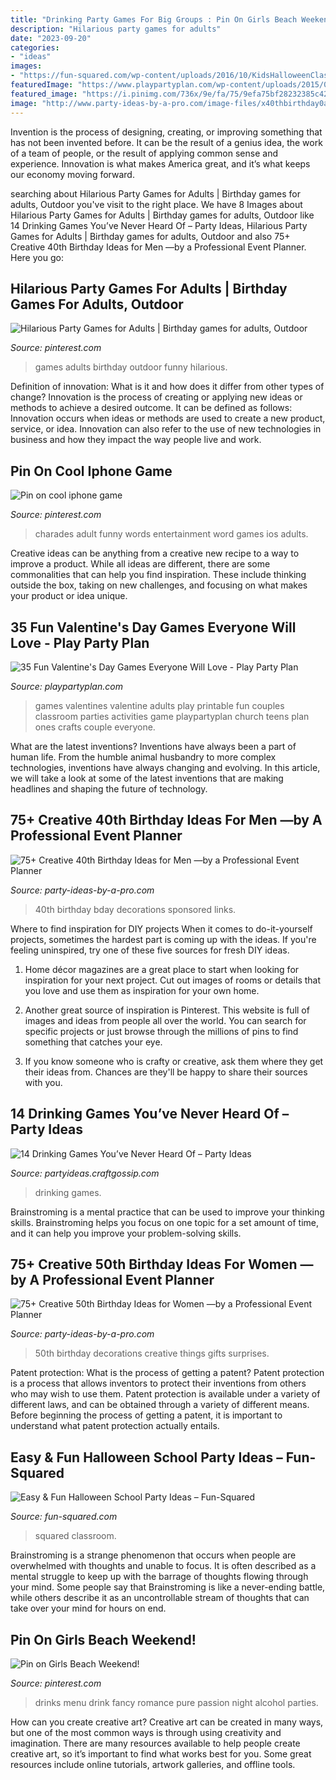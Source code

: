 ```yaml
---
title: "Drinking Party Games For Big Groups : Pin On Girls Beach Weekend!"
description: "Hilarious party games for adults"
date: "2023-09-20"
categories:
- "ideas"
images:
- "https://fun-squared.com/wp-content/uploads/2016/10/KidsHalloweenClassPartyIdeas.jpg"
featuredImage: "https://www.playpartyplan.com/wp-content/uploads/2015/02/Printable-Valentines-Day-Games-01.png"
featured_image: "https://i.pinimg.com/736x/9e/fa/75/9efa75bf28232385c425c0287fe43501.jpg"
image: "http://www.party-ideas-by-a-pro.com/image-files/x40thbirthday0a.jpg.pagespeed.ic.0F5cNPbQ82.jpg"
---
```



Invention is the process of designing, creating, or improving something that has not been invented before. It can be the result of a genius idea, the work of a team of people, or the result of applying common sense and experience. Innovation is what makes America great, and it’s what keeps our economy moving forward.

	

		
searching about Hilarious Party Games for Adults | Birthday games for adults, Outdoor you've visit to the right place. We have 8 Images about Hilarious Party Games for Adults | Birthday games for adults, Outdoor like 14 Drinking Games You’ve Never Heard Of – Party Ideas, Hilarious Party Games for Adults | Birthday games for adults, Outdoor and also 75+ Creative 40th Birthday Ideas for Men —by a Professional Event Planner. Here you go:
		
    
## Hilarious Party Games For Adults | Birthday Games For Adults, Outdoor

<img loading=lazy src="https://i.pinimg.com/736x/a7/69/b8/a769b80cd7ae2eab495e57e50913dad3.jpg" onerror="this.onerror=null;this.src='https://tse2.mm.bing.net/th?id=OIP.is9g9Sz0vsNjPV4LEvNAwgHaSS&amp;pid=15.1';" alt="Hilarious Party Games for Adults | Birthday games for adults, Outdoor">

_Source: pinterest.com_

>games adults birthday outdoor funny hilarious. 

	

Definition of innovation: What is it and how does it differ from other types of change?
Innovation is the process of creating or applying new ideas or methods to achieve a desired outcome. It can be defined as follows: 
Innovation occurs when ideas or methods are used to create a new product, service, or idea. Innovation can also refer to the use of new technologies in business and how they impact the way people live and work.

    
## Pin On Cool Iphone Game

<img loading=lazy src="https://i.pinimg.com/736x/9e/fa/75/9efa75bf28232385c425c0287fe43501.jpg" onerror="this.onerror=null;this.src='https://tse2.mm.bing.net/th?id=OIP.cDjRFSPtdfk9dTHz8KUSXQHaNJ&amp;pid=15.1';" alt="Pin on cool iphone game">

_Source: pinterest.com_

>charades adult funny words entertainment word games ios adults. 

	

Creative ideas can be anything from a creative new recipe to a way to improve a product. While all ideas are different, there are some commonalities that can help you find inspiration. These include thinking outside the box, taking on new challenges, and focusing on what makes your product or idea unique.

    
## 35 Fun Valentine&#039;s Day Games Everyone Will Love - Play Party Plan

<img loading=lazy src="https://www.playpartyplan.com/wp-content/uploads/2015/02/Printable-Valentines-Day-Games-01.png" onerror="this.onerror=null;this.src='https://tse1.mm.bing.net/th?id=OIP.vqkS0AfnWeJwPhyk2E-stQHaLg&amp;pid=15.1';" alt="35 Fun Valentine&#039;s Day Games Everyone Will Love - Play Party Plan">

_Source: playpartyplan.com_

>games valentines valentine adults play printable fun couples classroom parties activities game playpartyplan church teens plan ones crafts couple everyone. 

	

What are the latest inventions?
Inventions have always been a part of human life. From the humble animal husbandry to more complex technologies, inventions have always changing and evolving. In this article, we will take a look at some of the latest inventions that are making headlines and shaping the future of technology.

    
## 75+ Creative 40th Birthday Ideas For Men —by A Professional Event Planner

<img loading=lazy src="http://www.party-ideas-by-a-pro.com/image-files/x40thbirthday0a.jpg.pagespeed.ic.0F5cNPbQ82.jpg" onerror="this.onerror=null;this.src='https://tse3.mm.bing.net/th?id=OIP.l8lxlp5bPEG3QX4XucKiLAAAAA&amp;pid=15.1';" alt="75+ Creative 40th Birthday Ideas for Men —by a Professional Event Planner">

_Source: party-ideas-by-a-pro.com_

>40th birthday bday decorations sponsored links. 

	

Where to find inspiration for DIY projects
When it comes to do-it-yourself projects, sometimes the hardest part is coming up with the ideas. If you're feeling uninspired, try one of these five sources for fresh DIY ideas.
1. Home décor magazines are a great place to start when looking for inspiration for your next project. Cut out images of rooms or details that you love and use them as inspiration for your own home.

2. Another great source of inspiration is Pinterest. This website is full of images and ideas from people all over the world. You can search for specific projects or just browse through the millions of pins to find something that catches your eye.

3. If you know someone who is crafty or creative, ask them where they get their ideas from. Chances are they'll be happy to share their sources with you.


    
## 14 Drinking Games You’ve Never Heard Of – Party Ideas

<img loading=lazy src="https://i1.wp.com/partyideas.craftgossip.com/files/2015/07/drinking-games.jpg?fit=600%2C1166&amp;ssl=1" onerror="this.onerror=null;this.src='https://tse3.mm.bing.net/th?id=OIP.9t6cBp1CWJ7v1ujJm7vE0gHaOZ&amp;pid=15.1';" alt="14 Drinking Games You’ve Never Heard Of – Party Ideas">

_Source: partyideas.craftgossip.com_

>drinking games. 

	

Brainstroming is a mental practice that can be used to improve your thinking skills. Brainstroming helps you focus on one topic for a set amount of time, and it can help you improve your problem-solving skills.

    
## 75+ Creative 50th Birthday Ideas For Women —by A Professional Event Planner

<img loading=lazy src="http://www.party-ideas-by-a-pro.com/image-files/x50thbirthday0a.jpg.pagespeed.ic.qhwPz45uZi.jpg" onerror="this.onerror=null;this.src='https://tse2.mm.bing.net/th?id=OIP.qhwPz45uZitVgQUihQKCAwHaHa&amp;pid=15.1';" alt="75+ Creative 50th Birthday Ideas for Women —by a Professional Event Planner">

_Source: party-ideas-by-a-pro.com_

>50th birthday decorations creative things gifts surprises. 

	

Patent protection: What is the process of getting a patent?
Patent protection is a process that allows inventors to protect their inventions from others who may wish to use them. Patent protection is available under a variety of different laws, and can be obtained through a variety of different means. Before beginning the process of getting a patent, it is important to understand what patent protection actually entails.

    
## Easy &amp; Fun Halloween School Party Ideas – Fun-Squared

<img loading=lazy src="https://fun-squared.com/wp-content/uploads/2016/10/KidsHalloweenClassPartyIdeas.jpg" onerror="this.onerror=null;this.src='https://tse1.mm.bing.net/th?id=OIP.DN6U5TbuwMEi1UqqNagfhAHaKh&amp;pid=15.1';" alt="Easy &amp; Fun Halloween School Party Ideas – Fun-Squared">

_Source: fun-squared.com_

>squared classroom. 

	

Brainstroming is a strange phenomenon that occurs when people are overwhelmed with thoughts and unable to focus. It is often described as a mental struggle to keep up with the barrage of thoughts flowing through your mind. Some people say that Brainstroming is like a never-ending battle, while others describe it as an uncontrollable stream of thoughts that can take over your mind for hours on end.

    
## Pin On Girls Beach Weekend!

<img loading=lazy src="https://i.pinimg.com/736x/e3/4f/58/e34f5848ce71adc2a4438633af399a90--drink-menu-bar-drinks.jpg" onerror="this.onerror=null;this.src='https://tse3.mm.bing.net/th?id=OIP.E5DBW2eFKgRGnK7X93ceRQHaJ4&amp;pid=15.1';" alt="Pin on Girls Beach Weekend!">

_Source: pinterest.com_

>drinks menu drink fancy romance pure passion night alcohol parties. 

	

How can you create creative art?
Creative art can be created in many ways, but one of the most common ways is through using creativity and imagination. There are many resources available to help people create creative art, so it’s important to find what works best for you. Some great resources include online tutorials, artwork galleries, and offline tools.

